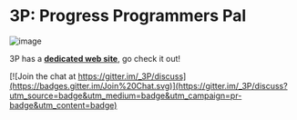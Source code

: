 # 3P: Progress Programmers Pal #

![image](https://github.com/jcaillon/3P/blob/gh-pages/images/3p-logo.png)

3P has a **[dedicated web site](http://jcaillon.github.io/3P/)**, go check it out!


[![Join the chat at https://gitter.im/_3P/discuss](https://badges.gitter.im/Join%20Chat.svg)](https://gitter.im/_3P/discuss?utm_source=badge&utm_medium=badge&utm_campaign=pr-badge&utm_content=badge)
